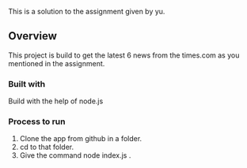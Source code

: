 This is a solution to the assignment given by yu.

## Overview

This project is build to get the latest 6 news from the times.com as you mentioned in the assignment.

### Built with

Build with the help of node.js

### Process to run
1) Clone the app from github in a folder.
2) cd to that folder.
3) Give the command node index.js .
